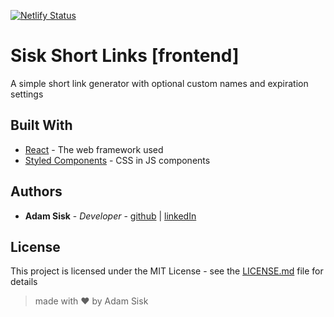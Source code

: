 [![Netlify Status](https://api.netlify.com/api/v1/badges/9034c417-f3f9-4bb8-b6b2-e8931925e041/deploy-status)](https://app.netlify.com/sites/)
# Sisk Short Links [frontend]

A simple short link generator with optional custom names and expiration settings

## Built With

* [React](https://reactjs.org/docs/getting-started.html) - The web framework used
* [Styled Components](https://www.styled-components.com/docs) - CSS in JS components

## Authors

* **Adam Sisk** - *Developer* - [github](https://github.com/calamityAdam) | [linkedIn](https://www.linkedin.com/in/adamsisk/)

## License

This project is licensed under the MIT License - see the [LICENSE.md](LICENSE.md) file for details

>made with ❤️ by Adam Sisk
